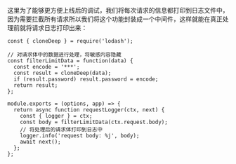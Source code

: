 这里为了能够更方便上线后的调试，我们将每次请求的信息都打印到日志文件中，因为需要拦截所有请求所以我们将这个功能封装成一个中间件，这样就能在真正处理前就将请求日志打印出来：

```
const { cloneDeep } = require('lodash');

// 对请求体中的数据进行处理，将敏感内容隐藏
const filterLimitData = function(data) {
  const encode = '***';
  const result = cloneDeep(data);
  if (result.password) result.password = encode;
  return result;
};

module.exports = (options, app) => {
  return async function requestLogger(ctx, next) {
    const { logger } = ctx;
    const body = filterLimitData(ctx.request.body);
    // 将处理后的请求体打印到日志中
    logger.info('request body: %j', body);
    await next();
  };
};
```

